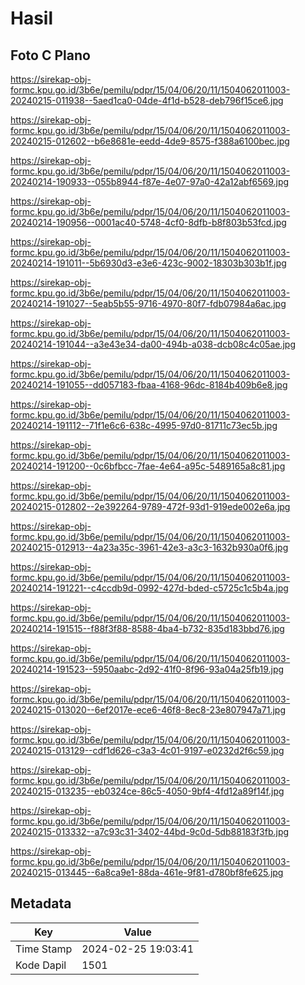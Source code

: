 # Hasil

## Foto C Plano

https://sirekap-obj-formc.kpu.go.id/3b6e/pemilu/pdpr/15/04/06/20/11/1504062011003-20240215-011938--5aed1ca0-04de-4f1d-b528-deb796f15ce6.jpg

https://sirekap-obj-formc.kpu.go.id/3b6e/pemilu/pdpr/15/04/06/20/11/1504062011003-20240215-012602--b6e8681e-eedd-4de9-8575-f388a6100bec.jpg

https://sirekap-obj-formc.kpu.go.id/3b6e/pemilu/pdpr/15/04/06/20/11/1504062011003-20240214-190933--055b8944-f87e-4e07-97a0-42a12abf6569.jpg

https://sirekap-obj-formc.kpu.go.id/3b6e/pemilu/pdpr/15/04/06/20/11/1504062011003-20240214-190956--0001ac40-5748-4cf0-8dfb-b8f803b53fcd.jpg

https://sirekap-obj-formc.kpu.go.id/3b6e/pemilu/pdpr/15/04/06/20/11/1504062011003-20240214-191011--5b6930d3-e3e6-423c-9002-18303b303b1f.jpg

https://sirekap-obj-formc.kpu.go.id/3b6e/pemilu/pdpr/15/04/06/20/11/1504062011003-20240214-191027--5eab5b55-9716-4970-80f7-fdb07984a6ac.jpg

https://sirekap-obj-formc.kpu.go.id/3b6e/pemilu/pdpr/15/04/06/20/11/1504062011003-20240214-191044--a3e43e34-da00-494b-a038-dcb08c4c05ae.jpg

https://sirekap-obj-formc.kpu.go.id/3b6e/pemilu/pdpr/15/04/06/20/11/1504062011003-20240214-191055--dd057183-fbaa-4168-96dc-8184b409b6e8.jpg

https://sirekap-obj-formc.kpu.go.id/3b6e/pemilu/pdpr/15/04/06/20/11/1504062011003-20240214-191112--71f1e6c6-638c-4995-97d0-81711c73ec5b.jpg

https://sirekap-obj-formc.kpu.go.id/3b6e/pemilu/pdpr/15/04/06/20/11/1504062011003-20240214-191200--0c6bfbcc-7fae-4e64-a95c-5489165a8c81.jpg

https://sirekap-obj-formc.kpu.go.id/3b6e/pemilu/pdpr/15/04/06/20/11/1504062011003-20240215-012802--2e392264-9789-472f-93d1-919ede002e6a.jpg

https://sirekap-obj-formc.kpu.go.id/3b6e/pemilu/pdpr/15/04/06/20/11/1504062011003-20240215-012913--4a23a35c-3961-42e3-a3c3-1632b930a0f6.jpg

https://sirekap-obj-formc.kpu.go.id/3b6e/pemilu/pdpr/15/04/06/20/11/1504062011003-20240214-191221--c4ccdb9d-0992-427d-bded-c5725c1c5b4a.jpg

https://sirekap-obj-formc.kpu.go.id/3b6e/pemilu/pdpr/15/04/06/20/11/1504062011003-20240214-191515--f88f3f88-8588-4ba4-b732-835d183bbd76.jpg

https://sirekap-obj-formc.kpu.go.id/3b6e/pemilu/pdpr/15/04/06/20/11/1504062011003-20240214-191523--5950aabc-2d92-41f0-8f96-93a04a25fb19.jpg

https://sirekap-obj-formc.kpu.go.id/3b6e/pemilu/pdpr/15/04/06/20/11/1504062011003-20240215-013020--6ef2017e-ece6-46f8-8ec8-23e807947a71.jpg

https://sirekap-obj-formc.kpu.go.id/3b6e/pemilu/pdpr/15/04/06/20/11/1504062011003-20240215-013129--cdf1d626-c3a3-4c01-9197-e0232d2f6c59.jpg

https://sirekap-obj-formc.kpu.go.id/3b6e/pemilu/pdpr/15/04/06/20/11/1504062011003-20240215-013235--eb0324ce-86c5-4050-9bf4-4fd12a89f14f.jpg

https://sirekap-obj-formc.kpu.go.id/3b6e/pemilu/pdpr/15/04/06/20/11/1504062011003-20240215-013332--a7c93c31-3402-44bd-9c0d-5db88183f3fb.jpg

https://sirekap-obj-formc.kpu.go.id/3b6e/pemilu/pdpr/15/04/06/20/11/1504062011003-20240215-013445--6a8ca9e1-88da-461e-9f81-d780bf8fe625.jpg


## Metadata

| Key        | Value               |
| ---------- | ------------------- |
| Time Stamp | 2024-02-25 19:03:41 |
| Kode Dapil | 1501                |



